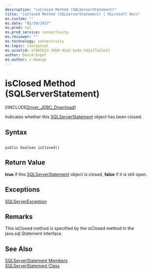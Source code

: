 ```yaml
---
description: "isClosed Method (SQLServerStatement)"
title: "isClosed Method (SQLServerStatement) | Microsoft Docs"
ms.custom: ""
ms.date: "01/19/2017"
ms.prod: sql
ms.prod_service: connectivity
ms.reviewer: ""
ms.technology: connectivity
ms.topic: conceptual
ms.assetid: e79b5b53-16b0-42a3-be4e-542a77a21e12
author: David-Engel
ms.author: v-daenge
---
```

# isClosed Method (SQLServerStatement)
[!INCLUDE[Driver_JDBC_Download](../../../includes/driver_jdbc_download.md)]

  Indicates whether this [SQLServerStatement](../../../connect/jdbc/reference/sqlserverstatement-class.md) object has been closed.  
  
## Syntax  
  
```  
  
public boolean isClosed()  
```  
  
## Return Value  
 **true** if this [SQLServerStatement](../../../connect/jdbc/reference/sqlserverstatement-class.md) object is closed, **false** if it is still open.  
  
## Exceptions  
 [SQLServerException](../../../connect/jdbc/reference/sqlserverexception-class.md)  
  
## Remarks  
 This isClosed method is specified by the isClosed method in the java.sql.Statement interface.  
  
## See Also  
 [SQLServerStatement Members](../../../connect/jdbc/reference/sqlserverstatement-members.md)   
 [SQLServerStatement Class](../../../connect/jdbc/reference/sqlserverstatement-class.md)  
  
  
